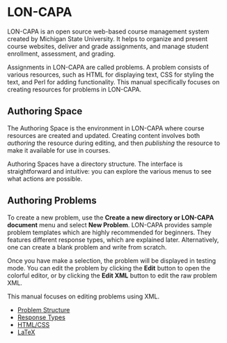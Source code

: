LON-CAPA
========

LON-CAPA is an open source web-based course management system created by Michigan State University. It helps to organize and present course websites, deliver and grade assignments, and manage student enrollment, assessment, and grading.

Assignments in LON-CAPA are called problems. A problem consists of various resources, such as HTML for displaying text, CSS for styling the text, and Perl for adding functionality. This manual specifically focuses on creating resources for problems in LON-CAPA.

## Authoring Space

The Authoring Space is the environment in LON-CAPA where course resources are created and updated. Creating content involves both *authoring* the resource during editing, and then *publishing* the resource to make it available for use in courses.

Authoring Spaces have a directory structure. The interface is straightforward and intuitive: you can explore the various menus to see what actions are possible.

## Authoring Problems

To create a new problem, use the **Create a new directory or LON-CAPA document** menu and select **New Problem**. LON-CAPA provides sample problem templates which are highly recommended for beginners. They features different response types, which are explained later. Alternatively, one can create a blank problem and write from scratch.

Once you have make a selection, the problem will be displayed in testing mode. You can edit the problem by clicking the **Edit** button to open the colorful editor, or by clicking the **Edit XML** button to edit the raw problem XML.

This manual focuses on editing problems using XML.

- [Problem Structure](problem-structure.md)
- [Response Types](response-types.md)
- [HTML/CSS](html-css.md)
- [LaTeX](latex.md)
